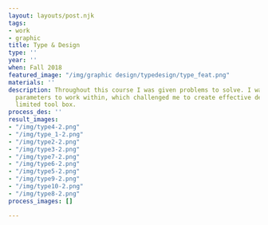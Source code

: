 ```yaml
---
layout: layouts/post.njk
tags:
- work
- graphic
title: Type & Design
type: ''
year: ''
when: Fall 2018
featured_image: "/img/graphic design/typedesign/type_feat.png"
materials: ''
description: Throughout this course I was given problems to solve. I was also given
  parameters to work within, which challenged me to create effective design with a
  limited tool box.
process_des: ''
result_images:
- "/img/type4-2.png"
- "/img/type_1-2.png"
- "/img/type2-2.png"
- "/img/type3-2.png"
- "/img/type7-2.png"
- "/img/type6-2.png"
- "/img/type5-2.png"
- "/img/type9-2.png"
- "/img/type10-2.png"
- "/img/type8-2.png"
process_images: []

---
```

